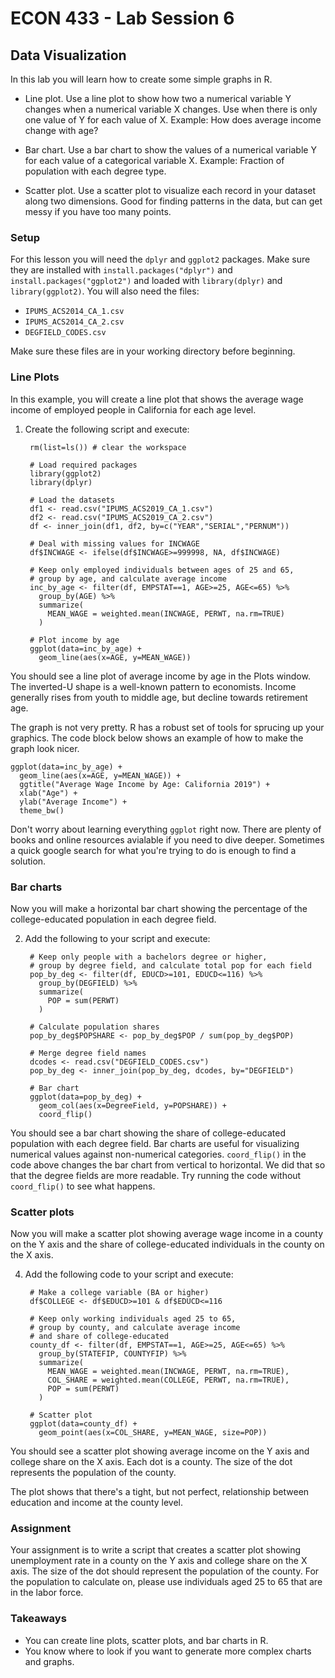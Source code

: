 # ECON 433 - Lab Session 6
## Data Visualization

In this lab you will learn how to create some simple graphs in R.

- Line plot. Use a line plot to show how two a numerical variable Y changes when a numerical variable X changes. Use when there is only one value of Y for each value of X. Example: How does average income change with age?

- Bar chart. Use a bar chart to show the values of a numerical variable Y for each value of a categorical variable X. Example: Fraction of population with each degree type.

- Scatter plot. Use a scatter plot to visualize each record in your dataset along two dimensions. Good for finding patterns in the data, but can get messy if you have too many points. 

### Setup

For this lesson you will need the `dplyr` and `ggplot2` packages. Make sure they are installed with `install.packages("dplyr")` and `install.packages("ggplot2")` and loaded with `library(dplyr)` and `library(ggplot2)`. You will also need the files:

- `IPUMS_ACS2014_CA_1.csv`
- `IPUMS_ACS2014_CA_2.csv`
- `DEGFIELD_CODES.csv`

Make sure these files are in your working directory before beginning.

### Line Plots

In this example, you will create a line plot that shows the average wage income of employed people in California for each age level.

1. Create the following script and execute:

        rm(list=ls()) # clear the workspace
        
        # Load required packages
        library(ggplot2)
        library(dplyr)
        
        # Load the datasets
        df1 <- read.csv("IPUMS_ACS2019_CA_1.csv")
        df2 <- read.csv("IPUMS_ACS2019_CA_2.csv")
        df <- inner_join(df1, df2, by=c("YEAR","SERIAL","PERNUM"))
        
        # Deal with missing values for INCWAGE
        df$INCWAGE <- ifelse(df$INCWAGE>=999998, NA, df$INCWAGE)
        
        # Keep only employed individuals between ages of 25 and 65, 
        # group by age, and calculate average income
        inc_by_age <- filter(df, EMPSTAT==1, AGE>=25, AGE<=65) %>%
          group_by(AGE) %>% 
          summarize(
            MEAN_WAGE = weighted.mean(INCWAGE, PERWT, na.rm=TRUE)
          )
         
        # Plot income by age
        ggplot(data=inc_by_age) + 
          geom_line(aes(x=AGE, y=MEAN_WAGE))

You should see a line plot of average income by age in the Plots window. The inverted-U shape is a well-known pattern to economists. Income generally rises from youth to middle age, but decline towards retirement age. 

The graph is not very pretty. R has a robust set of tools for sprucing up your graphics. The code block below shows an example of how to make the graph look nicer. 

    ggplot(data=inc_by_age) +
      geom_line(aes(x=AGE, y=MEAN_WAGE)) + 
      ggtitle("Average Wage Income by Age: California 2019") + 
      xlab("Age") + 
      ylab("Average Income") + 
      theme_bw()

Don't worry about learning everything `ggplot` right now. There are plenty of books and online resources avialable if you need to dive deeper. Sometimes a quick google search for what you're trying to do is enough to find a solution.

### Bar charts

Now you will make a horizontal bar chart showing the percentage of the college-educated population in each degree field.

2. Add the following to your script and execute:

        # Keep only people with a bachelors degree or higher, 
        # group by degree field, and calculate total pop for each field
        pop_by_deg <- filter(df, EDUCD>=101, EDUCD<=116) %>% 
          group_by(DEGFIELD) %>% 
          summarize(
            POP = sum(PERWT)
          )
        
        # Calculate population shares
        pop_by_deg$POPSHARE <- pop_by_deg$POP / sum(pop_by_deg$POP)
        
        # Merge degree field names
        dcodes <- read.csv("DEGFIELD_CODES.csv")
        pop_by_deg <- inner_join(pop_by_deg, dcodes, by="DEGFIELD")
        
        # Bar chart
        ggplot(data=pop_by_deg) + 
          geom_col(aes(x=DegreeField, y=POPSHARE)) + 
          coord_flip()
         
You should see a bar chart showing the share of college-educated population with each degree field. Bar charts are useful for visualizing numerical values against non-numerical categories. `coord_flip()` in the code above changes the bar chart from vertical to horizontal. We did that so that the degree fields are more readable. Try running the code without `coord_flip()` to see what happens.

### Scatter plots

Now you will make a scatter plot showing average wage income in a county on the Y axis and the share of college-educated individuals in the county on the X axis. 

4. Add the following code to your script and execute:

        # Make a college variable (BA or higher)
        df$COLLEGE <- df$EDUCD>=101 & df$EDUCD<=116
        
        # Keep only working individuals aged 25 to 65, 
        # group by county, and calculate average income 
        # and share of college-educated
        county_df <- filter(df, EMPSTAT==1, AGE>=25, AGE<=65) %>% 
          group_by(STATEFIP, COUNTYFIP) %>% 
          summarize(
            MEAN_WAGE = weighted.mean(INCWAGE, PERWT, na.rm=TRUE), 
            COL_SHARE = weighted.mean(COLLEGE, PERWT, na.rm=TRUE), 
            POP = sum(PERWT)
          )
        
        # Scatter plot
        ggplot(data=county_df) + 
          geom_point(aes(x=COL_SHARE, y=MEAN_WAGE, size=POP))
          
You should see a scatter plot showing average income on the Y axis and college share on the X axis. Each dot is a county. The size of the dot represents the population of the county. 

The plot shows that there's a tight, but not perfect, relationship between education and income at the county level.

### Assignment

Your assignment is to write a script that creates a scatter plot showing unemployment rate in a county on the Y axis and college share on the X axis. The size of the dot should represent the population of the county. For the population to calculate on, please use individuals aged 25 to 65 that are in the labor force.

### Takeaways

- You can create line plots, scatter plots, and bar charts in R.
- You know where to look if you want to generate more complex charts and graphs.












